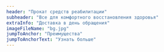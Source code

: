 ```yaml
---
header: "Прокат средств реабилитации"
subheader: "Все для комфортного восстановления здоровья"
extraInfo: "Доставка в день обращения"
imageFileName: "bg.jpg"
jumpToAnchor: "Преимущества"
jumpToAnchorText: "Узнать больше"
---
```

